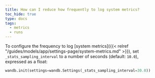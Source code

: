 ```yaml
---
title: How can I reduce how frequently to log system metrics?
toc_hide: true
type: docs
tags:
  - metrics
  - runs
---
```


To configure the frequency to log [system metrics]({{< relref "/guides/models/app/settings-page/system-metrics.md" >}}), set `_stats_sampling_interval` to a number of seconds (default: `10.0`), expressed as a float:

```python
wandb.init(settings=wandb.Settings(_stats_sampling_interval=30.0))
```